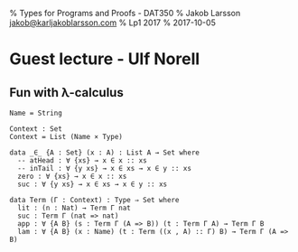 % Types for Programs and Proofs - DAT350
% Jakob Larsson <jakob@karljakoblarsson.com>
% Lp1 2017
% 2017-10-05

Guest lecture - Ulf Norell
==========================



Fun with λ-calculus
-------------------


```
Name = String

Context : Set
Context = List (Name × Type)

data _∈_ {A : Set} (x : A) : List A → Set where
  -- atHead : ∀ {xs} → x ∈ x :: xs
  -- inTail : ∀ {y xs} → x ∈ xs → x ∈ y :: xs
  zero : ∀ {xs} → x ∈ x :: xs
  suc : ∀ {y xs} → x ∈ xs → x ∈ y :: xs

data Term (Γ : Context) : Type ⇒ Set where
  lit : (n : Nat) → Term Γ nat
  suc : Term Γ (nat => nat)
  app : ∀ {A B} (s : Term Γ (A => B)) (t : Term Γ A) → Term Γ B
  lam : ∀ {A B} (x : Name) (t : Term ((x , A) :: Γ) B) → Term Γ (A => B)


```
